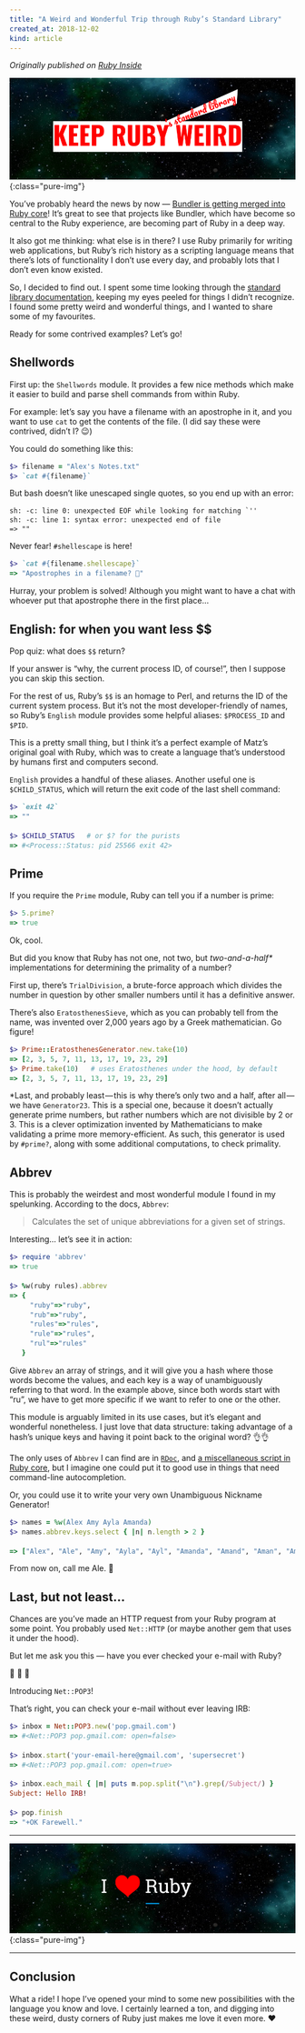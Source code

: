 ```yaml
---
title: "A Weird and Wonderful Trip through Ruby’s Standard Library"
created_at: 2018-12-02
kind: article
---
```


_Originally published on [Ruby Inside](https://medium.com/rubyinside/a-weird-and-wonderful-trip-through-rubys-standard-library-762ddcf7a908)_

![](/images/keep-ruby-weird.png){:class="pure-img"}


You’ve probably heard the news by now — [Bundler is getting merged into Ruby core](http://engineering.appfolio.com/appfolio-engineering/2018/11/26/bundler-is-built-into-ruby-260preview3)! It’s great to see that projects like Bundler, which have become so central to the Ruby experience, are becoming part of Ruby in a deep way.

It also got me thinking: what else is in there? I use Ruby primarily for writing web applications, but Ruby’s rich history as a scripting language means that there’s lots of functionality I don’t use every day, and probably lots that I don’t even know existed.

So, I decided to find out. I spent some time looking through the [standard library documentation](https://ruby-doc.org/stdlib-2.5.3/), keeping my eyes peeled for things I didn’t recognize. I found some pretty weird and wonderful things, and I wanted to share some of my favourites.

Ready for some contrived examples? Let’s go!

## Shellwords

First up: the `Shellwords` module. It provides a few nice methods which make it easier to build and parse shell commands from within Ruby.

For example: let’s say you have a filename with an apostrophe in it, and you want to use `cat` to get the contents of the file. (I did say these were contrived, didn’t I? 😉)

You could do something like this:

~~~ruby
$> filename = "Alex's Notes.txt"
$> `cat #{filename}`
~~~

But bash doesn’t like unescaped single quotes, so you end up with an error:

~~~
sh: -c: line 0: unexpected EOF while looking for matching `''
sh: -c: line 1: syntax error: unexpected end of file
=> ""
~~~

Never fear! `#shellescape` is here!

~~~ruby
$> `cat #{filename.shellescape}`
=> "Apostrophes in a filename? 🤔"
~~~

Hurray, your problem is solved! Although you might want to have a chat with whoever put that apostrophe there in the first place…

## English: for when you want less $$

Pop quiz: what does `$$` return?

If your answer is “why, the current process ID, of course!”, then I suppose you can skip this section.

For the rest of us, Ruby’s `$$` is an homage to Perl, and returns the ID of the current system process. But it’s not the most developer-friendly of names, so Ruby’s `English` module provides some helpful aliases: `$PROCESS_ID` and `$PID`.

This is a pretty small thing, but I think it’s a perfect example of Matz’s original goal with Ruby, which was to create a language that’s understood by humans first and computers second.

`English` provides a handful of these aliases. Another useful one is `$CHILD_STATUS`, which will return the exit code of the last shell command:

~~~ruby
$> `exit 42`
=> ""

$> $CHILD_STATUS   # or $? for the purists
=> #<Process::Status: pid 25566 exit 42>
~~~

## Prime

If you require the `Prime` module, Ruby can tell you if a number is prime:

~~~ruby
$> 5.prime?
=> true
~~~

Ok, cool.

But did you know that Ruby has not one, not two, but _two-and-a-half*_ implementations for determining the primality of a number?

First up, there’s `TrialDivision`, a brute-force approach which divides the number in question by other smaller numbers until it has a definitive answer.

There’s also `EratosthenesSieve`, which as you can probably tell from the name, was invented over 2,000 years ago by a Greek mathematician. Go figure!

~~~ruby
$> Prime::EratosthenesGenerator.new.take(10)
=> [2, 3, 5, 7, 11, 13, 17, 19, 23, 29]
$> Prime.take(10)   # uses Eratosthenes under the hood, by default
=> [2, 3, 5, 7, 11, 13, 17, 19, 23, 29]
~~~

*Last, and probably least — this is why there’s only two and a half, after all — we have `Generator23`. This is a special one, because it doesn’t actually generate prime numbers, but rather numbers which are not divisible by 2 or 3. This is a clever optimization invented by Mathematicians to make validating a prime more memory-efficient. As such, this generator is used by `#prime?`, along with some additional computations, to check primality.

## Abbrev

This is probably the weirdest and most wonderful module I found in my spelunking. According to the docs, `Abbrev`:

> Calculates the set of unique abbreviations for a given set of strings.

Interesting… let’s see it in action:

~~~ruby
$> require 'abbrev'
=> true

$> %w(ruby rules).abbrev
=> {
     "ruby"=>"ruby",
     "rub"=>"ruby",
     "rules"=>"rules",
     "rule"=>"rules",
     "rul"=>"rules"
   }
~~~

Give `Abbrev` an array of strings, and it will give you a hash where those words become the values, and each key is a way of unambiguously referring to that word. In the example above, since both words start with “ru”, we have to get more specific if we want to refer to one or the other.

This module is arguably limited in its use cases, but it’s elegant and wonderful nonetheless. I just love that data structure: taking advantage of a hash’s unique keys and having it point back to the original word? 👌👌

The only uses of `Abbrev` I can find are in [`RDoc`](https://docs.ruby-lang.org/en/2.1.0/RDoc/RI/Driver.html#method-i-expand_class), and [a miscellaneous script in Ruby core](https://github.com/ruby/ruby/blob/trunk/tool/redmine-backporter.rb#L578), but I imagine one could put it to good use in things that need command-line autocompletion.

Or, you could use it to write your very own Unambiguous Nickname Generator!

~~~ruby
$> names = %w(Alex Amy Ayla Amanda)
$> names.abbrev.keys.select { |n| n.length > 2 }

=> ["Alex", "Ale", "Amy", "Ayla", "Ayl", "Amanda", "Amand", "Aman", "Ama"]
~~~

From now on, call me Ale. 🍻

## Last, but not least...

Chances are you’ve made an HTTP request from your Ruby program at some point. You probably used `Net::HTTP` (or maybe another gem that uses it under the hood).

But let me ask you this — have you ever checked your e-mail with Ruby?

🥁 🥁 🥁

Introducing `Net::POP3`!

That’s right, you can check your e-mail without ever leaving IRB:

~~~ruby
$> inbox = Net::POP3.new('pop.gmail.com')
=> #<Net::POP3 pop.gmail.com: open=false>

$> inbox.start('your-email-here@gmail.com', 'supersecret')
=> #<Net::POP3 pop.gmail.com: open=true>

$> inbox.each_mail { |m| puts m.pop.split("\n").grep(/Subject/) }
Subject: Hello IRB!

$> pop.finish
=> "+OK Farewell."
~~~

---

![](/images/i-heart-ruby.png){:class="pure-img"}

---

## Conclusion

What a ride! I hope I’ve opened your mind to some new possibilities with the language you know and love. I certainly learned a ton, and digging into these weird, dusty corners of Ruby just makes me love it even more. ❤️
